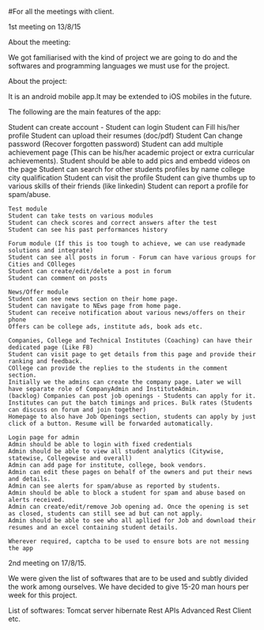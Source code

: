 #For all the meetings with client.

1st meeting on 13/8/15

About the meeting:

We got familiarised with the kind of project we are going to do and the softwares and programming languages we must use for the project.

About the project:

It is an android mobile app.It may be extended to iOS mobiles in the future.

The following are the main features of the app:

Student can create account -
	Student can login
	Student can Fill his/her profile
	Student can upload their resumes (doc/pdf)
	Student Can change password (Recover forgotten password)
	Student can add multiple achievement page (This can be his/her academic project or extra curricular achievements). Student should be able to add pics and embedd videos on the page
	Student can search for other students profiles by name college city qualification
	Student can visit the profile
	Student can give thumbs up to various skills of their friends (like linkedin)
	Student can report a profile for spam/abuse.

	Test module
	Student can take tests on various modules
	Student can check scores and correct answers after the test
	Student can see his past performances history

	Forum module (If this is too tough to achieve, we can use readymade solutions and integrate)
	Student can see all posts in forum - Forum can have various groups for Cities and COlleges
	Student can create/edit/delete a post in forum
	Student can comment on posts

	News/Offer module
	Student can see news section on their home page.
	Student can navigate to NEws page from home page.
	Student can receive notification about various news/offers on their phone
	Offers can be college ads, institute ads, book ads etc.

	Companies, College and Technical Institutes (Coaching) can have their dedicated page (Like FB)
	Student can visit page to get details from this page and provide their ranking and feedback.
	COllege can provide the replies to the students in the comment section.
	Initially we the admins can create the company page. Later we will have separate role of CompanyAdmin and InstituteAdmin.
	(backlog) Companies can post job openings - Students can apply for it.
	Institutes can put the batch timings and prices. Bulk rates (Students can discuss on forum and join together)
	Homepage to also have Job Openings section, students can apply by just click of a button. Resume will be forwarded automatically.

	Login page for admin
	Admin should be able to login with fixed credentials 
	Admin should be able to view all student analytics (Citywise, statewise, Collegewise and overall)
	Admin can add page for institute, college, book vendors.
	Admin can edit these pages on behalf of the owners and put their news and details.
	Admin can see alerts for spam/abuse as reported by students.
	Admin should be able to block a student for spam and abuse based on alerts received.
	Admin can create/edit/remove Job opening ad. Once the opening is set as closed, students can still see ad but can not apply.
	Admin should be able to see who all apllied for Job and download their resumes and an excel containing student details.

	Wherever required, captcha to be used to ensure bots are not messing the app

2nd meeting on 17/8/15.

We were given the list of softwares that are to be used and subtly divided the work among ourselves.
We have decided to give 15-20 man hours per week for this project.

List of softwares:
Tomcat server
hibernate
Rest APIs
Advanced Rest Client etc.

